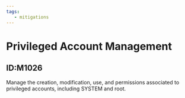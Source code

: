 ```yaml
---
tags:
   - mitigations
---
```

# Privileged Account Management
## ID:M1026
Manage the creation, modification, use, and permissions associated to privileged accounts, including SYSTEM and root.
